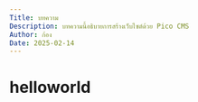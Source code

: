 ```yaml
---
Title: บทความ
Description: บทความนี้อธิบายการสร้างเว็บไซต์ด้วย Pico CMS
Author: ก้อง
Date: 2025-02-14
---
```


# helloworld